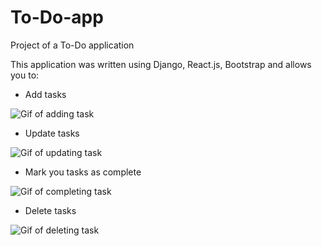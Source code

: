 # To-Do-app
Project of a To-Do application

This application was written using Django, React.js, Bootstrap and allows you to:

* Add tasks

![Gif of adding task](https://github.com/RenZorRUS/To-Do-app/blob/main/gif/Adding%20tasks.gif)

* Update tasks

![Gif of updating task](https://github.com/RenZorRUS/To-Do-app/blob/main/gif/Updating%20tasks.gif)

* Mark you tasks as complete

![Gif of completing task](https://github.com/RenZorRUS/To-Do-app/blob/main/gif/Completing%20tasks.gif)

* Delete tasks 

![Gif of deleting task](https://github.com/RenZorRUS/To-Do-app/blob/main/gif/Deleting%20tasks.gif)

